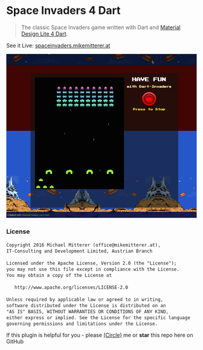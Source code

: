 # Space Invaders 4 Dart
> The classic Space Invaders game written with Dart and [Material Design Lite 4 Dart](http://www.material-design-lite.pub).  

See it Live: [spaceinvaders.mikemitterer.at](http://spaceinvaders.mikemitterer.at)

![Screenshot-SpaceInvaders](https://github.com/MikeMitterer/dart-space-invaders/blob/master/images/spaceinvaders.png?raw=true)

### License

    Copyright 2016 Michael Mitterer (office@mikemitterer.at),
    IT-Consulting and Development Limited, Austrian Branch

    Licensed under the Apache License, Version 2.0 (the "License");
    you may not use this file except in compliance with the License.
    You may obtain a copy of the License at

       http://www.apache.org/licenses/LICENSE-2.0

    Unless required by applicable law or agreed to in writing,
    software distributed under the License is distributed on an
    "AS IS" BASIS, WITHOUT WARRANTIES OR CONDITIONS OF ANY KIND,
    either express or implied. See the License for the specific language
    governing permissions and limitations under the License.


If this plugin is helpful for you - please [(Circle)](http://gplus.mikemitterer.at/) me
or **star** this repo here on GitHub


[tracker]: https://github.com/MikeMitterer/dart-space-invaders/issues

